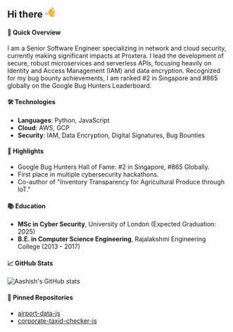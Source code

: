 ## Hi there <img src="https://raw.githubusercontent.com/aashishvanand/aashishvanand/main/Waving%20Hand.png" alt="Waving Hand" width="25" height="25" />

#### 🎯 Quick Overview
I am a Senior Software Engineer specializing in network and cloud security, currently making significant impacts at Proxtera. I lead the development of secure, robust microservices and serverless APIs, focusing heavily on Identity and Access Management (IAM) and data encryption. Recognized for my bug bounty achievements, I am ranked #2 in Singapore and #865 globally on the Google Bug Hunters Leaderboard.

#### 🛠️ Technologies
- **Languages**: Python, JavaScript
- **Cloud**: AWS, GCP
- **Security**: IAM, Data Encryption, Digital Signatures, Bug Bounties

#### 🌟 Highlights
- Google Bug Hunters Hall of Fame: #2 in Singapore, #865 Globally.
- First place in multiple cybersecurity hackathons.
- Co-author of "Inventory Transparency for Agricultural Produce through IoT."

#### 📚 Education
- **MSc in Cyber Security**, University of London (Expected Graduation: 2025)
- **B.E. in Computer Science Engineering**, Rajalakshmi Engineering College (2013 - 2017)

#### 📈 GitHub Stats
![Aashish's GitHub stats](https://github-readme-stats.vercel.app/api?username=aashishvanand&show_icons=true&theme=radical)

#### 📌 Pinned Repositories
- [airport-data-js](https://github.com/aashishvanand/airport-data-js)
- [corporate-taxid-checker-js](https://github.com/aashishvanand/corporate-taxid-checker-js)


<!--
**aashishvanand/aashishvanand** is a ✨ _special_ ✨ repository because its `README.md` (this file) appears on your GitHub profile.

Here are some ideas to get you started:

- 🔭 I’m currently working on ...
- 🌱 I’m currently learning ...
- 👯 I’m looking to collaborate on ...
- 🤔 I’m looking for help with ...
- 💬 Ask me about ...
- 📫 How to reach me: ...
- 😄 Pronouns: ...
- ⚡ Fun fact: ...
-->
